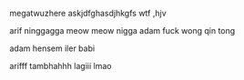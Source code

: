 megatwuzhere
askjdfghasdjhkgfs
wtf
,hjv

arif ninggagga
meow meow nigga
adam fuck wong qin tong

adam hensem iler babi

arifff tambhahhh lagiii
lmao